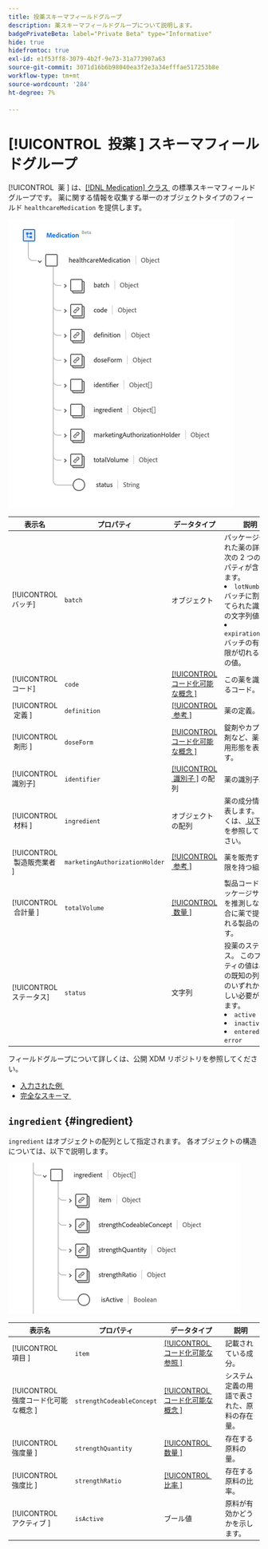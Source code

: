 ```yaml
---
title: 投薬スキーマフィールドグループ
description: 薬スキーマフィールドグループについて説明します。
badgePrivateBeta: label="Private Beta" type="Informative"
hide: true
hidefromtoc: true
exl-id: e1f53ff8-3079-4b2f-9e73-31a773907a63
source-git-commit: 3071d16b6b98040ea3f2e3a34efffae517253b8e
workflow-type: tm+mt
source-wordcount: '284'
ht-degree: 7%

---
```


# [!UICONTROL &#x200B; 投薬 &#x200B;] スキーマフィールドグループ

[!UICONTROL &#x200B; 薬 &#x200B;] は、[[!DNL Medication]  クラス &#x200B;](../../../classes/medication.md) の標準スキーマフィールドグループです。 薬に関する情報を収集する単一のオブジェクトタイプのフィールド `healthcareMedication` を提供します。

![&#x200B; フィールドグループ構造 &#x200B;](../../../images/healthcare/field-groups/medication/medication.png)

| 表示名 | プロパティ | データタイプ | 説明 |
| ---|  --- | --- | --- |
| [!UICONTROL バッチ] | `batch` | オブジェクト | パッケージ化された薬の詳細。 次の 2 つのプロパティが含まれます。 <li>`lotNumber`: バッチに割り当てられた識別子の文字列値。</li> <li>`expirationDate`: バッチの有効期限が切れる日時の値。</li> |
| [!UICONTROL コード] | `code` | [[!UICONTROL &#x200B; コード化可能な概念 &#x200B;]](../data-types/codeable-concept.md) | この薬を識別するコード。 |
| [!UICONTROL &#x200B; 定義 &#x200B;] | `definition` | [[!UICONTROL &#x200B; 参考 &#x200B;]](../data-types/reference.md) | 薬の定義。 |
| [!UICONTROL &#x200B; 剤形 &#x200B;] | `doseForm` | [[!UICONTROL &#x200B; コード化可能な概念 &#x200B;]](../data-types/codeable-concept.md) | 錠剤やカプセル剤など、薬の服用形態を表します。 |
| [!UICONTROL 識別子] | `identifier` | [[!UICONTROL &#x200B; 識別子 &#x200B;]](../data-types/identifier.md) の配列 | 薬の識別子。 |
| [!UICONTROL &#x200B; 材料 &#x200B;] | `ingredient` | オブジェクトの配列 | 薬の成分情報を表します。 詳しくは、[&#x200B; 以下の節 &#x200B;](#ingredient) を参照してください。 |
| [!UICONTROL &#x200B; 製造販売業者 &#x200B;] | `marketingAuthorizationHolder` | [[!UICONTROL &#x200B; 参考 &#x200B;]](../data-types/reference.md) | 薬を販売する権限を持つ組織。 |
| [!UICONTROL &#x200B; 合計量 &#x200B;] | `totalVolume` | [[!UICONTROL &#x200B; 数量 &#x200B;]](../data-types/quantity.md) | 製品コードがパッケージサイズを推測しない場合に薬で提供される製品の量です。 |
| [!UICONTROL ステータス] | `status` | 文字列 | 投薬のステータス。 このプロパティの値は、次の既知の列挙値のいずれかに等しい必要があります。 <li> `active` </li> <li> `inactive` </li> <li> `entered-in-error` </li> |

フィールドグループについて詳しくは、公開 XDM リポジトリを参照してください。

* [&#x200B; 入力された例 &#x200B;](https://github.com/adobe/xdm/blob/master/extensions/industry/healthcare/fhir/fieldgroups/medication.example.1.json)
* [&#x200B; 完全なスキーマ &#x200B;](https://github.com/adobe/xdm/blob/master/extensions/industry/healthcare/fhir/fieldgroups/medication.schema.json)

## `ingredient` {#ingredient}

`ingredient` はオブジェクトの配列として指定されます。 各オブジェクトの構造については、以下で説明します。

![&#x200B; 成分構造 &#x200B;](../../../images/healthcare/field-groups/medication/ingredient.png)

| 表示名 | プロパティ | データタイプ | 説明 |
| --- | --- | --- | --- |
| [!UICONTROL &#x200B; 項目 &#x200B;] | `item` | [[!UICONTROL &#x200B; コード化可能な参照 &#x200B;]](../data-types/codeable-reference.md) | 記載されている成分。 |
| [!UICONTROL &#x200B; 強度コード化可能な概念 &#x200B;] | `strengthCodeableConcept` | [[!UICONTROL &#x200B; コード化可能な概念 &#x200B;]](../data-types/codeable-concept.md) | システム定義の用語で表された、原料の存在量。 |
| [!UICONTROL &#x200B; 強度量 &#x200B;] | `strengthQuantity` | [[!UICONTROL &#x200B; 数量 &#x200B;]](../data-types/quantity.md) | 存在する原料の量。 |
| [!UICONTROL &#x200B; 強度比 &#x200B;] | `strengthRatio` | [[!UICONTROL &#x200B; 比率 &#x200B;]](../data-types/ratio.md) | 存在する原料の比率。 |
| [!UICONTROL &#x200B; アクティブ &#x200B;] | `isActive` | ブール値 | 原料が有効かどうかを示します。 |
